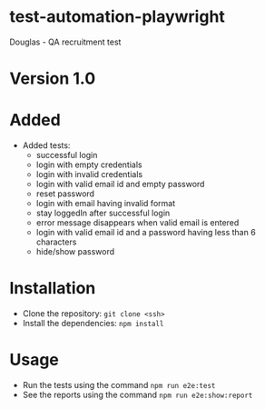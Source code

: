 # test-automation-playwright
Douglas - QA recruitment test

# Version 1.0

# Added
- Added tests:
    - successful login
    - login with empty credentials
    - login with invalid credentials
    - login with valid email id and empty password
    - reset password
    - login with email having invalid format
    - stay loggedIn after successful login
    - error message disappears when valid email is entered
    - login with valid email id and a password having less than 6 characters
    - hide/show password

# Installation
- Clone the repository: `git clone <ssh>`
- Install the dependencies: `npm install`

# Usage
- Run the tests using the command `npm run e2e:test`
- See the reports using the command `npm run e2e:show:report`
